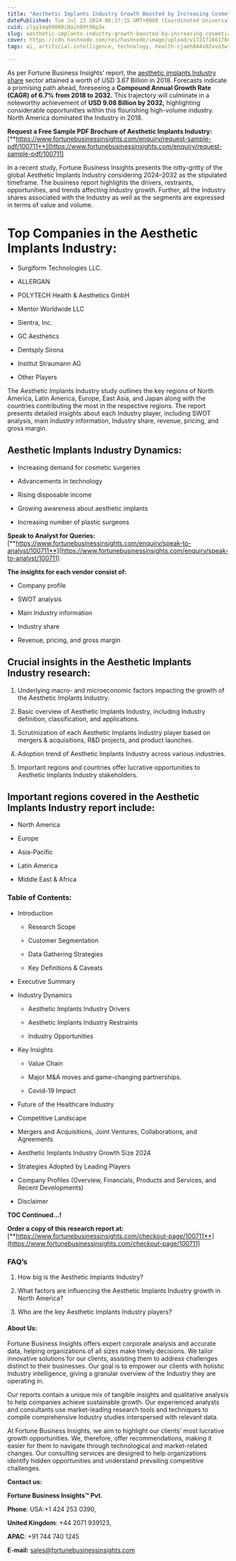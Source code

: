```yaml
---
title: "Aesthetic Implants Industry Growth Boosted by Increasing Cosmetic Procedures"
datePublished: Tue Jul 23 2024 06:37:15 GMT+0000 (Coordinated Universal Time)
cuid: clyy1mq09000i0aih89t90p3x
slug: aesthetic-implants-industry-growth-boosted-by-increasing-cosmetic-procedures
cover: https://cdn.hashnode.com/res/hashnode/image/upload/v1721716617606/94570f16-0877-4b8d-b8b1-ec753c4bf3fe.png
tags: ai, artificial-intelligence, technology, health-cjaeh844x02vvo3wtj5r2s75q, healthcare

---
```


As per Fortune Business Insights’ report, the [aesthetic implants Industry share](https://www.fortunebusinessinsights.com/market-reports/aesthetic-implants-market-100711) sector attained a worth of USD 3.67 Billion in 2018. Forecasts indicate a promising path ahead, foreseeing a **Compound Annual Growth Rate (CAGR) of 6.7% from 2018 to 2032.** This trajectory will culminate in a noteworthy achievement of **USD 9.08 Billion by 2032,** highlighting considerable opportunities within this flourishing high-volume industry. North America dominated the Industry in 2018.

**Request a Free Sample PDF Brochure of Aesthetic Implants Industry:** [**https://www.fortunebusinessinsights.com/enquiry/request-sample-pdf/100711**](https://www.fortunebusinessinsights.com/enquiry/request-sample-pdf/100711)

In a recent study, Fortune Business Insights presents the nitty-gritty of the global Aesthetic Implants Industry considering 2024–2032 as the stipulated timeframe. The business report highlights the drivers, restraints, opportunities, and trends affecting Industry growth. Further, all the Industry shares associated with the Industry as well as the segments are expressed in terms of value and volume.

# **Top Companies in the Aesthetic Implants Industry:**

* Surgiform Technologies LLC.
    
* ALLERGAN
    
* POLYTECH Health & Aesthetics GmbH
    
* Mentor Worldwide LLC
    
* Sientra, Inc.
    
* GC Aesthetics
    
* Dentsply Sirona
    
* Institut Straumann AG
    
* Other Players
    

The Aesthetic Implants Industry study outlines the key regions of North America, Latin America, Europe, East Asia, and Japan along with the countries contributing the most in the respective regions. The report presents detailed insights about each Industry player, including SWOT analysis, main Industry information, Industry share, revenue, pricing, and gross margin.

## Aesthetic Implants Industry **Dynamics**:

* Increasing demand for cosmetic surgeries
    
* Advancements in technology
    
* Rising disposable income
    
* Growing awareness about aesthetic implants
    
* Increasing number of plastic surgeons
    

**Speak to Analyst for Queries:** [**https://www.fortunebusinessinsights.com/enquiry/speak-to-analyst/100711**](https://www.fortunebusinessinsights.com/enquiry/speak-to-analyst/100711)

**The insights for each vendor consist of:**

* Company profile
    
* SWOT analysis
    
* Main Industry information
    
* Industry share
    
* Revenue, pricing, and gross margin
    

## **Crucial insights in the Aesthetic Implants Industry research:**

1. Underlying macro- and microeconomic factors impacting the growth of the Aesthetic Implants Industry.
    
2. Basic overview of Aesthetic Implants Industry, including Industry definition, classification, and applications.
    
3. Scrutinization of each Aesthetic Implants Industry player based on mergers & acquisitions, R&D projects, and product launches.
    
4. Adoption trend of Aesthetic Implants Industry across various industries.
    
5. Important regions and countries offer lucrative opportunities to Aesthetic Implants Industry stakeholders.
    

## **Important regions covered in the Aesthetic Implants Industry report include:**

* North America
    
* Europe
    
* Asia-Pacific
    
* Latin America
    
* Middle East & Africa
    

### **Table of Contents:**

* Introduction
    
    * Research Scope
        
    * Customer Segmentation
        
    * Data Gathering Strategies
        
    * Key Definitions & Caveats
        
* Executive Summary
    
* Industry Dynamics
    
    * Aesthetic Implants Industry Drivers
        
    * Aesthetic Implants Industry Restraints
        
    * Industry Opportunities
        
* Key Insights
    
    * Value Chain
        
    * Major M&A moves and game-changing partnerships.
        
    * Covid-19 Impact
        
* Future of the Healthcare Industry
    
* Competitive Landscape
    
* Mergers and Acquisitions, Joint Ventures, Collaborations, and Agreements
    
* Aesthetic Implants Industry Growth Size 2024
    
* Strategies Adopted by Leading Players
    
* Company Profiles (Overview, Financials, Products and Services, and Recent Developments)
    
* Disclaimer
    

**TOC Continued…!**

**Order a copy of this research report at:** [**https://www.fortunebusinessinsights.com/checkout-page/100711**](https://www.fortunebusinessinsights.com/checkout-page/100711)

### **FAQ’s**

1. How big is the Aesthetic Implants Industry?
    
2. What factors are influencing the Aesthetic Implants Industry growth in North America?
    
3. Who are the key Aesthetic Implants Industry players?
    

#### **About Us:**

Fortune Business Insights offers expert corporate analysis and accurate data, helping organizations of all sizes make timely decisions. We tailor innovative solutions for our clients, assisting them to address challenges distinct to their businesses. Our goal is to empower our clients with holistic Industry intelligence, giving a granular overview of the Industry they are operating in.

Our reports contain a unique mix of tangible insights and qualitative analysis to help companies achieve sustainable growth. Our experienced analysts and consultants use market-leading research tools and techniques to compile comprehensive Industry studies interspersed with relevant data.

At Fortune Business Insights, we aim to highlight our clients' most lucrative growth opportunities. We, therefore, offer recommendations, making it easier for them to navigate through technological and market-related changes. Our consulting services are designed to help organizations identify hidden opportunities and understand prevailing competitive challenges.

**Contact us:**

**Fortune Business Insights™ Pvt.**

**Phone**: USA:+1 424 253 0390,

**United Kingdom**: +44 2071 939123,

**APAC**: +91 744 740 1245

**E-mail:** [sales@fortunebusinessinsights.com](mailto:sales@fortunebusinessinsights.com)
